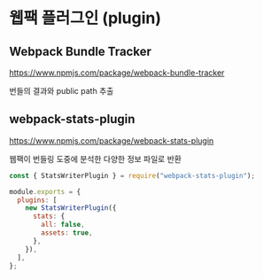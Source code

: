 # 웹팩 플러그인 (plugin)

## Webpack Bundle Tracker

https://www.npmjs.com/package/webpack-bundle-tracker

번들의 결과와 public path 추출

## webpack-stats-plugin

https://www.npmjs.com/package/webpack-stats-plugin

웹팩이 번들링 도중에 분석한 다양한 정보 파일로 반환

```javascript
const { StatsWriterPlugin } = require("webpack-stats-plugin");

module.exports = {
  plugins: [
    new StatsWriterPlugin({
      stats: {
        all: false,
        assets: true,
      },
    }),
  ],
};
```
